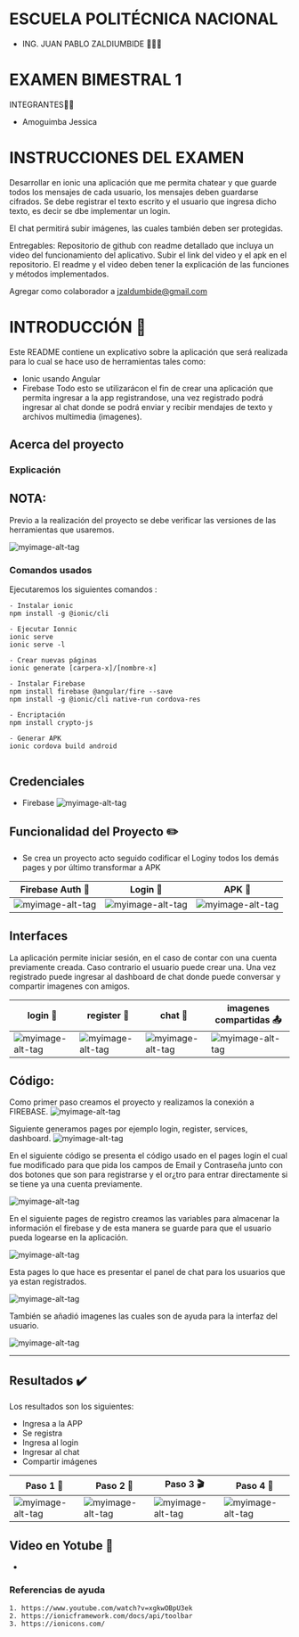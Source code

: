 # ESCUELA POLITÉCNICA NACIONAL

* ING. JUAN PABLO ZALDIUMBIDE 👨🏻‍🏫

#  EXAMEN BIMESTRAL 1

INTEGRANTES👩‍💻 
- Amoguimba Jessica

# INSTRUCCIONES DEL EXAMEN

Desarrollar en ionic una aplicación que me permita chatear y que guarde todos los mensajes de cada usuario, los mensajes deben guardarse cifrados. Se debe registrar el texto escrito y el usuario que ingresa dicho texto, es decir se dbe implementar un login.

El chat permitirá subir imágenes, las cuales también deben ser protegidas.

Entregables: Repositorio de github con readme detallado que incluya un video del funcionamiento del aplicativo. Subir el link del video y el apk en el repositorio. El readme y el video deben tener la explicación de las funciones y métodos implementados. 

Agregar como colaborador a jzaldumbide@gmail.com

# INTRODUCCIÓN  📝

Este README contiene un explicativo sobre la aplicación que será realizada para lo cual se hace uso de herramientas tales como:
- Ionic usando Angular 
- Firebase
Todo esto se utilizarácon el fin de crear una aplicación que permita ingresar a la app registrandose, una vez registrado podrá ingresar al chat donde se podrá enviar y recibir mendajes de texto y archivos multimedia (imagenes).

## Acerca del proyecto ##
### Explicación ###
## NOTA: ##
Previo a la realización del proyecto se debe verificar las versiones de las herramientas que usaremos.

![myimage-alt-tag](https://github.com/JESSICAAMOGUIMBA/Prueba1/blob/main/imagenes-readme/versiones.png)

### Comandos usados
Ejecutaremos los siguientes comandos :
```
- Instalar ionic 
npm install -g @ionic/cli

- Ejecutar Ionnic
ionic serve
ionic serve -l

- Crear nuevas páginas
ionic generate [carpera-x]/[nombre-x]

- Instalar Firebase
npm install firebase @angular/fire --save
npm install -g @ionic/cli native-run cordova-res

- Encriptación
npm install crypto-js

- Generar APK 
ionic cordova build android


```
## Credenciales 

- Firebase
![myimage-alt-tag](https://github.com/JESSICAAMOGUIMBA/Prueba1/blob/main/imagenes-readme/credenciales-firebase.png)


## Funcionalidad del Proyecto :pencil2:

- Se crea un proyecto acto seguido codificar el Loginy todos los demás pages y por último transformar a APK

| **Firebase Auth** :speech_balloon:| **Login** :speech_balloon: | **APK** :bust_in_silhouette: |
| ------------- | ------------- | ------------- | 
|![myimage-alt-tag](https://github.com/JESSICAAMOGUIMBA/Prueba1/blob/main/imagenes-readme/credenciales-firebase.png) |![myimage-alt-tag](https://github.com/JESSICAAMOGUIMBA/Prueba1/blob/main/imagenes-readme/login-codigo.png) |![myimage-alt-tag](https://github.com/JESSICAAMOGUIMBA/Prueba1/blob/main/imagenes-readme/apk-transform.png)  |![myimage-alt-tag]|

## Interfaces

La aplicación permite iniciar sesión, en el caso de contar con una cuenta previamente creada. 
Caso contrario el usuario puede crear una.
Una vez registrado puede ingresar al dashboard de chat donde puede conversar y compartir imagenes con amigos.


| **login** :speech_balloon: | **register** :bust_in_silhouette: | **chat** :scroll:|**imagenes compartidas** 📤|
| ------------- | ------------- | ------------- | ------------- |
|![myimage-alt-tag](https://github.com/JESSICAAMOGUIMBA/Prueba1/blob/main/imagenes-readme/login-usuario.png) |![myimage-alt-tag](https://github.com/JESSICAAMOGUIMBA/Prueba1/blob/main/imagenes-readme/registro-usuario.png)  |![myimage-alt-tag](https://github.com/JESSICAAMOGUIMBA/Prueba1/blob/main/imagenes-readme/chat-amigos.png)  |![myimage-alt-tag](https://github.com/JESSICAAMOGUIMBA/Prueba1/blob/main/imagenes-readme/subir-archivos.png) |

## Código:
Como primer paso creamos el proyecto y realizamos la conexión a FIREBASE.
![myimage-alt-tag](https://github.com/JESSICAAMOGUIMBA/Prueba1/blob/main/imagenes-readme/credenciales-firebase.png) 

Siguiente generamos pages por ejemplo login, register, services, dashboard.
![myimage-alt-tag](https://github.com/JESSICAAMOGUIMBA/Prueba1/blob/main/imagenes-readme/componestes-generados.png)


En el siguiente código se presenta el código usado en el pages login el cual fue modificado para que pida los campos de Email y Contraseña junto con dos botones que son para registrarse y el or¿tro para entrar directamente si se tiene ya una cuenta previamente.

![myimage-alt-tag](https://github.com/JESSICAAMOGUIMBA/Prueba1/blob/main/imagenes-readme/login-codigo.png)

En el siguiente pages de registro creamos las variables para almacenar la información el firebase y de esta manera se guarde para que el  usuario pueda logearse en la aplicación.

![myimage-alt-tag](https://github.com/JESSICAAMOGUIMBA/Prueba1/blob/main/imagenes-readme/registro-codigo.png)


Esta pages lo que hace es presentar el panel de chat para los usuarios que ya estan registrados.

![myimage-alt-tag](https://github.com/JESSICAAMOGUIMBA/Prueba1/blob/main/imagenes-readme/chat-codigo.png)


También se añadió imagenes las cuales son de ayuda para la interfaz del usuario.

![myimage-alt-tag](https://github.com/JESSICAAMOGUIMBA/Prueba1/blob/main/imagenes-readme/imagenes-chat.png)

-----------------------------
## Resultados ✔️
Los resultados son los siguientes:
- Ingresa a la APP
- Se registra
- Ingresa al login
- Ingresar al chat
- Compartir imágenes

| **Paso 1** :speech_balloon: | **Paso 2** :bust_in_silhouette: | **Paso 3** :clapper:|**Paso 4** :scroll:|
| ------------- | ------------- | ------------- | ------------- |
|![myimage-alt-tag](https://github.com/JESSICAAMOGUIMBA/Prueba1/blob/main/imagenes-readme/registro-usuario2.png) |![myimage-alt-tag](https://github.com/JESSICAAMOGUIMBA/Prueba1/blob/main/imagenes-readme/login-usuario2.png)  |![myimage-alt-tag](https://github.com/JESSICAAMOGUIMBA/Prueba1/blob/main/imagenes-readme/chat-amigos.png)  |![myimage-alt-tag](https://github.com/JESSICAAMOGUIMBA/Prueba1/blob/main/imagenes-readme/fin-chats2.png) |

## Video en Yotube :movie_camera:
 
- 


### Referencias de ayuda ###
    1. https://www.youtube.com/watch?v=xgkwOBpU3ek
    2. https://ionicframework.com/docs/api/toolbar
    3. https://ionicons.com/
